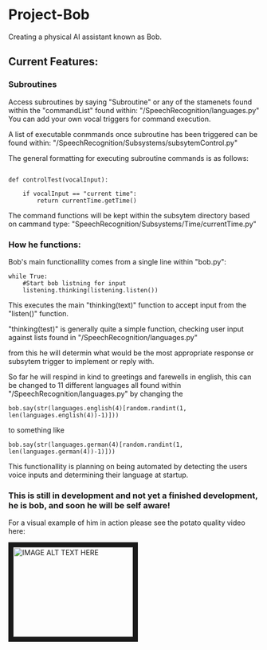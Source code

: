 # Project-Bob
Creating a physical AI assistant known as Bob.

## Current Features:

### Subroutines

Access subroutines by saying "Subroutine" or any of the stamenets found within the "commandList" found within:
"/SpeechRecognition/languages.py" 
You can add your own vocal triggers for command execution.

A list of executable conmmands once subroutine has been triggered can be found within: 
"/SpeechRecognition/Subsystems/subsytemControl.py"

The general formatting for executing subroutine commands is as follows: 

```python3

def controlTest(vocalInput):

    if vocalInput == "current time":
        return currentTime.getTime()

```
The command functions will be kept within the subsytem directory based on cammand type: 
"SpeechRecognition/Subsystems/Time/currentTime.py"

### How he functions:

Bob's main functionallity comes from a single line within "bob.py":

```python3
while True:
    #Start bob listning for input
    listening.thinking(listening.listen())
```

This executes the main "thinking(text)" function to accept input from the "listen()" function.

"thinking(test)" is generally quite a simple function, checking user input against lists found in "/SpeechRecognition/languages.py"

from this he will determin what would be the most appropriate response or subsytem trigger to implement or reply with.

So far he will respind in kind to greetings and farewells in english, this can be changed to 11 different languages all found within "/SpeechRecognition/languages.py" by changing the 
```python3
bob.say(str(languages.english(4)[random.randint(1, len(languages.english(4))-1)]))
```
to something like
```python3
bob.say(str(languages.german(4)[random.randint(1, len(languages.german(4))-1)]))
```
This functionallity is planning on being automated by detecting the users voice inputs and determining their language at startup.

### This is still in development and not yet a finished development, he is bob, and soon he will be self aware!

For a visual example of him in action please see the potato quality video here: 

<a href="http://www.youtube.com/watch?feature=player_embedded&v=YOUTUBE_VIDEO_ID_HERE
" target="_blank"><img src="http://img.youtube.com/vi/SO97TJRWmdA/0.jpg" 
alt="IMAGE ALT TEXT HERE" width="240" height="180" border="10" /></a>


